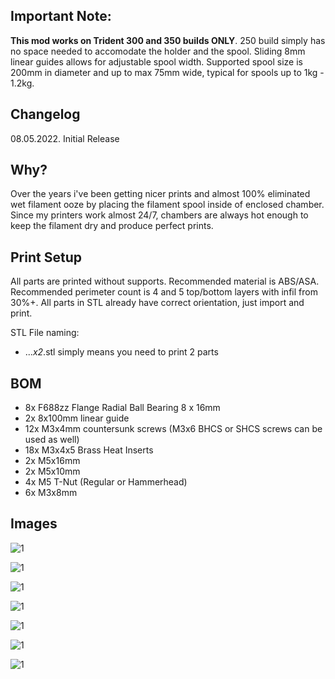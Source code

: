 ## Important Note:
**This mod works on Trident 300 and 350 builds ONLY**. 250 build simply has no space needed to accomodate the holder and the spool.
Sliding 8mm linear guides allows for adjustable spool width. Supported spool size is 200mm in diameter and up to max 75mm wide, typical for spools up to 1kg - 1.2kg.

## Changelog
08.05.2022.
Initial Release

## Why?

Over the years i've been getting nicer prints and almost 100% eliminated wet filament ooze by placing the filament spool inside of enclosed chamber. Since my printers work almost 24/7, chambers are always hot enough to keep the filament dry and produce perfect prints.

## Print Setup

All parts are printed without supports. Recommended material is ABS/ASA. Recommended perimeter count is 4 and 5 top/bottom layers with infil from 30%+. All parts in STL already have correct orientation, just import and print.

STL File naming:
- ..._x2_.stl simply means you need to print 2 parts

## BOM

- 8x F688zz Flange Radial Ball Bearing 8 x 16mm
- 2x 8x100mm linear guide
- 12x M3x4mm countersunk screws (M3x6 BHCS or SHCS screws can be used as well)
- 18x M3x4x5 Brass Heat Inserts
- 2x M5x16mm
- 2x M5x10mm
- 4x M5 T-Nut (Regular or Hammerhead)
- 6x M3x8mm

## Images

![1](/printer_mods/elcrni/Trident_Internal_Spool_Holder/Images/TISP.jpg)

![1](/printer_mods/elcrni/Trident_Internal_Spool_Holder/Images/1.jpg)

![1](/printer_mods/elcrni/Trident_Internal_Spool_Holder/Images/2.jpg)

![1](/printer_mods/elcrni/Trident_Internal_Spool_Holder/Images/3.jpg)

![1](/printer_mods/elcrni/Trident_Internal_Spool_Holder/Images/4.jpg)

![1](/printer_mods/elcrni/Trident_Internal_Spool_Holder/Images/5.jpg)

![1](/printer_mods/elcrni/Trident_Internal_Spool_Holder/Images/6.jpg)


